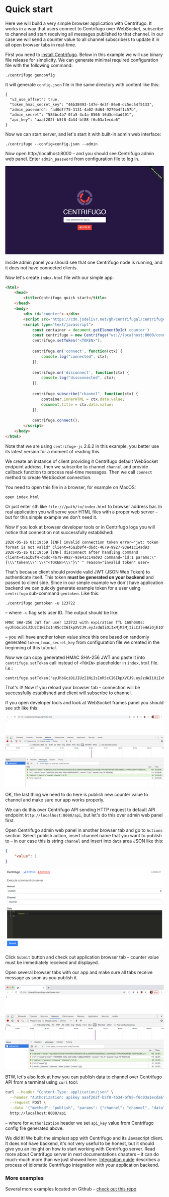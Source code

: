 # Quick start

Here we will build a very simple browser application with Centrifugo. It works in a way that users connect to Centrifugo over WebSocket, subscribe to channel and start receiving all messages published to that channel. In our case we will send a counter value to all channel subscribers to update it in all open browser tabs in real-time.

First you need to [install Centrifugo](server/install.md). Below in this example we will use binary file release for simplicity. We can generate minimal required configuration file with the following command:

```
./centrifugo genconfig
```

It will generate `config.json` file in the same directory with content like this:

```
{
  "v3_use_offset": true,
  "token_hmac_secret_key": "46b38493-147e-4e3f-86e0-dc5ec54f5133",
  "admin_password": "ad0dff75-3131-4a02-8d64-9279b4f1c57b",
  "admin_secret": "583bc4b7-0fa5-4c4a-8566-16d3ce4ad401",
  "api_key": "aaaf202f-b5f8-4b34-bf88-f6c03a1ecda6"
}
```

Now we can start server, and let's start it with built-in admin web interface:

```
./centrifugo --config=config.json --admin
```

Now open http://localhost:8000 – and you should see Centrifugo admin web panel. Enter `admin_password` from configuration file to log in.

![Admin web panel](images/quick_start_admin.png)

Inside admin panel you should see that one Centrifugo node is running, and it does not have connected clients.

Now let's create `index.html` file with our simple app:

```html
<html>
    <head>
        <title>Centrifugo quick start</title>
    </head>
    <body>
        <div id="counter">-</div>
        <script src="https://cdn.jsdelivr.net/gh/centrifugal/centrifuge-js@2.6.2/dist/centrifuge.min.js"></script>
        <script type="text/javascript">
            const container = document.getElementById('counter')
            const centrifuge = new Centrifuge("ws://localhost:8000/connection/websocket");
            centrifuge.setToken("<TOKEN>");
            
            centrifuge.on('connect', function(ctx) {
                console.log("connected", ctx);
            });

            centrifuge.on('disconnect', function(ctx) {
                console.log("disconnected", ctx);
            });

            centrifuge.subscribe("channel", function(ctx) {
                container.innerHTML = ctx.data.value;
                document.title = ctx.data.value;
            });

            centrifuge.connect();
        </script>
    </body>
</html>
```

Note that we are using `centrifuge-js` 2.6.2 in this example, you better use its latest version for a moment of reading this.

We create an instance of client providing it Centrifugo default WebSocket endpoint address, then we subscribe to channel `channel` and provide callback function to process real-time messages. Then we call `connect` method to create WebSocket connection. 

You need to open this file in a browser, for example on MacOS:

```
open index.html
```

Or just enter sth like `file:///path/to/index.html` to browser address bar. In real application you will serve your HTML files with a proper web server – but for this simple example we don't need it.

Now if you look at browser developer tools or in Centrifugo logs you will notice that connection not successfully established:

```
2020-05-16 01:19:59 [INF] invalid connection token error="jwt: token format is not valid" client=45a1b8f4-d6dc-4679-9927-93e41c14ad93
2020-05-16 01:19:59 [INF] disconnect after handling command client=45a1b8f4-d6dc-4679-9927-93e41c14ad93 command="id:1 params:\"{\\\"token\\\":\\\"<TOKEN>\\\"}\" " reason="invalid token" user=
```

That's because client should provide valid JWT (JSON Web Token) to authenticate itself. This token **must be generated on your backend** and passed to client side. Since in our simple example we don't have application backend we can quickly generate example token for a user using `centrifugo` sub-command `gentoken`. Like this:

```
./centrifugo gentoken -u 123722
```

– where `-u` flag sets user ID. The output should be like:

```
HMAC SHA-256 JWT for user 123722 with expiration TTL 168h0m0s:
eyJhbGciOiJIUzI1NiIsInR5cCI6IkpXVCJ9.eyJzdWIiOiIxMjM3MjIiLCJleHAiOjE1OTAxODYzMTZ9.YMJVJsQbK_p1fYFWkcoKBYr718AeavAk3MAYvxcMk0M
```

– you will have another token value since this one based on randomly generated `token_hmac_secret_key` from configuration file we created in the beginning of this tutorial.

Now we can copy generated HMAC SHA-256 JWT and paste it into `centrifuge.setToken` call instead of `<TOKEN>` placeholder in `index.html` file. I.e.:

```
centrifuge.setToken("eyJhbGciOiJIUzI1NiIsInR5cCI6IkpXVCJ9.eyJzdWIiOiIxMjM3MjIiLCJleHAiOjE1OTAxODYzMTZ9.YMJVJsQbK_p1fYFWkcoKBYr718AeavAk3MAYvxcMk0M");
```

That's it! Now if you reload your browser tab – connection will be successfully established and client will subscribe to channel.

If you open developer tools and look at WebSocket frames panel you should see sth like this:

![Connected](images/quick_start_connected.png)

OK, the last thing we need to do here is publish new counter value to channel and make sure our app works properly.

We can do this over Centrifugo API sending HTTP request to default API endpoint `http://localhost:8000/api`, but let's do this over admin web panel first.

Open Centrifugo admin web panel in another browser tab and go to `Actions` section. Select publish action, insert channel name that you want to publish to – in our case this is string `channel` and insert into `data` area JSON like this:

```json
{
    "value": 1
}
```

![Admin publish](images/quick_start_publish.png)

Click `Submit` button and check out application browser tab – counter value must be immediately received and displayed.

Open several browser tabs with our app and make sure all tabs receive message as soon as you publish it.

![Message received](images/quick_start_message.png)

BTW, let's also look at how you can publish data to channel over Centrifugo API from a terminal using `curl` tool:

```bash
curl --header "Content-Type: application/json" \
  --header "Authorization: apikey aaaf202f-b5f8-4b34-bf88-f6c03a1ecda6" \
  --request POST \
  --data '{"method": "publish", "params": {"channel": "channel", "data": {"value": 2}}}' \
  http://localhost:8000/api
```

– where for `Authorization` header we set `api_key` value from Centrifugo config file generated above.

We did it! We built the simplest app with Centrifugo and its Javascript client. It does not have backend, it's not very useful to be honest, but it should give you an insight on how to start working with Centrifugo server. Read more about Centrifugo server in next documentations chapters – it can do much-much more than we just showed here. [Integration guide](guide.md) describes a process of idiomatic Centrifugo integration with your application backend.

### More examples

Several more examples located on Github – [check out this repo](https://github.com/centrifugal/examples)
